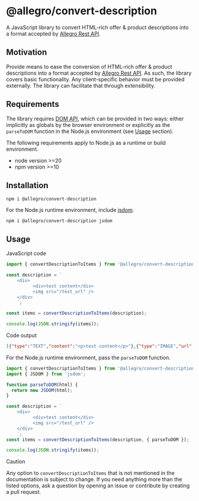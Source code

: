 # @allegro/convert-description

A JavaScript library to convert HTML-rich offer & product descriptions into a format accepted by [Allegro Rest API].

## Motivation

Provide means to ease the conversion of HTML-rich offer & product descriptions into a format accepted by [Allegro Rest API].
As such, the library covers basic functionality. Any client-specific behavior must be provided externally. The
library can facilitate that through extensibility.

## Requirements

The library requires [DOM API], which can be provided in two ways: either implicitly
as globals by the browser environment or explicitly as the `parseToDOM` function in the Node.js environment (see
[Usage](#usage) section).

The following requirements apply to Node.js as a runtime or build environment.

* node version >=20
* npm version >=10

## Installation

```shell
npm i @allegro/convert-description
```

For the Node.js runtime environment, include [jsdom].

```shell
npm i @allegro/convert-description jsdom
```

## Usage

JavaScript code

```javascript
import { convertDescriptionToItems } from '@allegro/convert-description';

const description = `
    <div>
          <div>test content</div>
          <img src="/test_url" />
    </div>
    `;

const items = convertDescriptionToItems(description);

console.log(JSON.stringify(items));
```

Code output

```json
[{"type":"TEXT","content":"<p>test content</p>"},{"type":"IMAGE","url":"/test_url"}]
```

For the Node.js runtime environment, pass the `parseToDOM` function.

```javascript
import { convertDescriptionToItems } from '@allegro/convert-description';
import { JSDOM } from 'jsdom';

function parseToDOM(html) {
  return new JSDOM(html);
}

const description = `
    <div>
          <div>test content</div>
          <img src="/test_url" />
    </div>
    `;
const items = convertDescriptionToItems(description, { parseToDOM });

console.log(JSON.stringify(items));
```

> [!CAUTION]
> Any option to `convertDescriptionToItems` that is not mentioned in the documentation is subject to change. If you
> need anything more than the listed options, ask a question by opening an issue or contribute by creating a pull
> request.

[Allegro Rest API]: https://developer.allegro.pl/tutorials/list-offer-assigned-product-one-request-D7Kj9M71Bu6
[DOM API]: https://developer.mozilla.org/en-US/docs/Web/API/Document_Object_Model
[jsdom]: https://github.com/jsdom/jsdom
